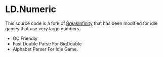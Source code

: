 # LD.Numeric
This source code is a fork of [BreakInfinity](https://github.com/Razenpok/BreakInfinity.cs) that has been modified for idle games that use very large numbers.

- GC Friendly
- Fast Double Parse For BigDouble
- Alphabet Parser For Idle Game.
